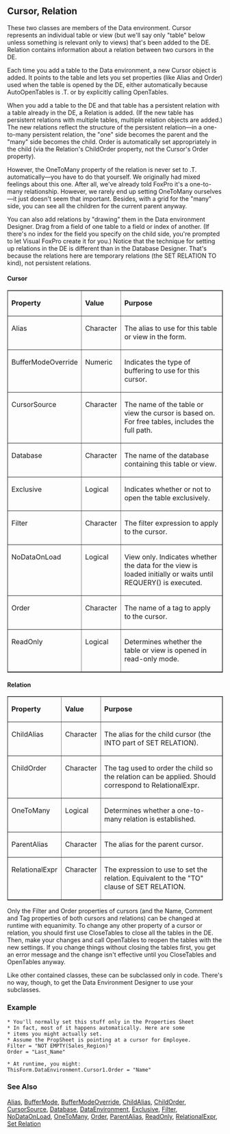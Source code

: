 ## Cursor, Relation

These two classes are members of the Data environment. Cursor represents an individual table or view (but we'll say only "table" below unless something is relevant only to views) that's been added to the DE. Relation contains information about a relation between two cursors in the DE.

Each time you add a table to the Data environment, a new Cursor object is added. It points to the table and lets you set properties (like Alias and Order) used when the table is opened by the DE, either automatically because AutoOpenTables is .T. or by explicitly calling OpenTables.

When you add a table to the DE and that table has a persistent relation with a table already in the DE, a Relation is added. (If the new table has persistent relations with multiple tables, multiple relation objects are added.) The new relations reflect the structure of the persistent relation&mdash;in a one-to-many persistent relation, the "one" side becomes the parent and the "many" side becomes the child. Order is automatically set appropriately in the child (via the Relation's ChildOrder property, not the Cursor's Order property). 

However, the OneToMany property of the relation is never set to .T. automatically&mdash;you have to do that yourself. We originally had mixed feelings about this one. After all, we've already told FoxPro it's a one-to-many relationship. However, we rarely end up setting OneToMany ourselves&mdash;it just doesn't seem that important. Besides, with a grid for the "many" side, you can see all the children for the current parent anyway.

You can also add relations by "drawing" them in the Data environment Designer. Drag from a field of one table to a field or index of another. (If there's no index for the field you specify on the child side, you're prompted to let Visual FoxPro create it for you.) Notice that the technique for setting up relations in the DE is different than in the Database Designer. That's because the relations here are temporary relations (the SET RELATION TO kind), not persistent relations.

#### Cursor

<table border cellspacing=0 cellpadding=0 width=100%>
<tr>
  <td width=25% valign=top>
  <p><b>Property</b></p>
  </td>
  <td width=14% valign=top>
  <p><b>Value</b></p>
  </td>
  <td width=61% valign=top>
  <p><b>Purpose</b></p>
  </td>
 </tr>
<tr>
  <td width=25% valign=top>
  <p>Alias</p>
  </td>
  <td width=14% valign=top>
  <p>Character</p>
  </td>
  <td width=61% valign=top>
  <p>The alias to use for this table or view in the form.</p>
  </td>
 </tr>
<tr>
  <td width=25% valign=top>
  <p>BufferModeOverride</p>
  </td>
  <td width=14% valign=top>
  <p>Numeric</p>
  </td>
  <td width=61% valign=top>
  <p>Indicates the type of buffering to use for this cursor.</p>
  </td>
 </tr>
<tr>
  <td width=25% valign=top>
  <p>CursorSource</p>
  </td>
  <td width=14% valign=top>
  <p>Character</p>
  </td>
  <td width=61% valign=top>
  <p>The name of the table or view the cursor is based on. For free tables, includes the full path.</p>
  </td>
 </tr>
<tr>
  <td width=25% valign=top>
  <p>Database</p>
  </td>
  <td width=14% valign=top>
  <p>Character</p>
  </td>
  <td width=61% valign=top>
  <p>The name of the database containing this table or view.</p>
  </td>
 </tr>
<tr>
  <td width=25% valign=top>
  <p>Exclusive</p>
  </td>
  <td width=14% valign=top>
  <p>Logical</p>
  </td>
  <td width=61% valign=top>
  <p>Indicates whether or not to open the table exclusively.</p>
  </td>
 </tr>
<tr>
  <td width=25% valign=top>
  <p>Filter</p>
  </td>
  <td width=14% valign=top>
  <p>Character</p>
  </td>
  <td width=61% valign=top>
  <p>The filter expression to apply to the cursor.</p>
  </td>
 </tr>
<tr>
  <td width=25% valign=top>
  <p>NoDataOnLoad</p>
  </td>
  <td width=14% valign=top>
  <p>Logical</p>
  </td>
  <td width=61% valign=top>
  <p>View only. Indicates whether the data for the view is loaded initially or waits until REQUERY() is executed.</p>
  </td>
 </tr>
<tr>
  <td width=25% valign=top>
  <p>Order</p>
  </td>
  <td width=14% valign=top>
  <p>Character</p>
  </td>
  <td width=61% valign=top>
  <p>The name of a tag to apply to the cursor.</p>
  </td>
 </tr>
<tr>
  <td width=25% valign=top>
  <p>ReadOnly</p>
  </td>
  <td width=14% valign=top>
  <p>Logical</p>
  </td>
  <td width=61% valign=top>
  <p>Determines whether the table or view is opened in read-only mode.</p>
  </td>
 </tr>
</table>

#### Relation

<table border cellspacing=0 cellpadding=0 width=100%>
<tr>
  <td width=25% valign=top>
  <p><b>Property</b></p>
  </td>
  <td width=14% valign=top>
  <p><b>Value</b></p>
  </td>
  <td width=61% valign=top>
  <p><b>Purpose</b></p>
  </td>
 </tr>
<tr>
  <td width=25% valign=top>
  <p>ChildAlias</p>
  </td>
  <td width=14% valign=top>
  <p>Character</p>
  </td>
  <td width=61% valign=top>
  <p>The alias for the child cursor (the INTO part of SET RELATION).</p>
  </td>
 </tr>
<tr>
  <td width=25% valign=top>
  <p>ChildOrder</p>
  </td>
  <td width=14% valign=top>
  <p>Character</p>
  </td>
  <td width=61% valign=top>
  <p>The tag used to order the child so the relation can be applied. Should correspond to RelationalExpr.</p>
  </td>
 </tr>
<tr>
  <td width=25% valign=top>
  <p>OneToMany</p>
  </td>
  <td width=14% valign=top>
  <p>Logical</p>
  </td>
  <td width=61% valign=top>
  <p>Determines whether a one-to-many relation is established.</p>
  </td>
 </tr>
<tr>
  <td width=25% valign=top>
  <p>ParentAlias</p>
  </td>
  <td width=14% valign=top>
  <p>Character</p>
  </td>
  <td width=61% valign=top>
  <p>The alias for the parent cursor.</p>
  </td>
 </tr>
<tr>
  <td width=25% valign=top>
  <p>RelationalExpr</p>
  </td>
  <td width=14% valign=top>
  <p>Character</p>
  </td>
  <td width=61% valign=top>
  <p>The expression to use to set the relation. Equivalent to the &quot;TO&quot; clause of SET RELATION.</p>
  </td>
 </tr>
</table>

Only the Filter and Order properties of cursors (and the Name, Comment and Tag properties of both cursors and relations) can be changed at runtime with equanimity. To change any other property of a cursor or relation, you should first use CloseTables to close all the tables in the DE. Then, make your changes and call OpenTables to reopen the tables with the new settings. If you change things without closing the tables first, you get an error message and the change isn't effective until you CloseTables and OpenTables anyway.

Like other contained classes, these can be subclassed only in code. There's no way, though, to get the Data Environment Designer to use your subclasses.

### Example

```foxpro
* You'll normally set this stuff only in the Properties Sheet
* In fact, most of it happens automatically. Here are some
* items you might actually set.
* Assume the PropSheet is pointing at a cursor for Employee.
Filter = "NOT EMPTY(Sales_Region)"
Order = "Last_Name"

* At runtime, you might:
ThisForm.DataEnvironment.Cursor1.Order = "Name"
```
### See Also

[Alias](s4g434.md), [BufferMode](s4g338.md), [BufferModeOverride](s4g338.md), [ChildAlias](s4g435.md), [ChildOrder](s4g435.md), [CursorSource](s4g475.md), [Database](s4g475.md), [DataEnvironment](s4g494.md), [Exclusive](s4g434.md), [Filter](s4g434.md), [NoDataOnLoad](s4g613.md), [OneToMany](s4g435.md), [Order](s4g434.md), [ParentAlias](s4g435.md), [ReadOnly](s4g434.md), [RelationalExpr](s4g435.md), [Set Relation](s4g084.md)